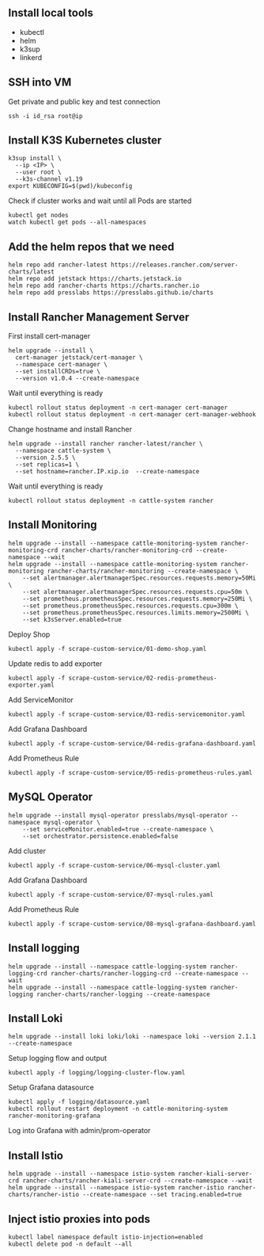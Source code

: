 ## Install local tools

* kubectl
* helm
* k3sup
* linkerd

## SSH into VM

Get private and public key and test connection

```
ssh -i id_rsa root@ip
```

## Install K3S Kubernetes cluster

```
k3sup install \
  --ip <IP> \
  --user root \
  --k3s-channel v1.19
export KUBECONFIG=$(pwd)/kubeconfig  
```

Check if cluster works and wait until all Pods are started

```
kubectl get nodes
watch kubectl get pods --all-namespaces
```

## Add the helm repos that we need

```
helm repo add rancher-latest https://releases.rancher.com/server-charts/latest
helm repo add jetstack https://charts.jetstack.io
helm repo add rancher-charts https://charts.rancher.io
helm repo add presslabs https://presslabs.github.io/charts
```

## Install Rancher Management Server

First install cert-manager

```
helm upgrade --install \
  cert-manager jetstack/cert-manager \
  --namespace cert-manager \
  --set installCRDs=true \
  --version v1.0.4 --create-namespace
```

Wait until everything is ready

```
kubectl rollout status deployment -n cert-manager cert-manager
kubectl rollout status deployment -n cert-manager cert-manager-webhook
```

Change hostname and install Rancher

```
helm upgrade --install rancher rancher-latest/rancher \
  --namespace cattle-system \
  --version 2.5.5 \
  --set replicas=1 \
  --set hostname=rancher.IP.xip.io  --create-namespace 
```

Wait until everything is ready

```
kubectl rollout status deployment -n cattle-system rancher
```

## Install Monitoring

```
helm upgrade --install --namespace cattle-monitoring-system rancher-monitoring-crd rancher-charts/rancher-monitoring-crd --create-namespace --wait
helm upgrade --install --namespace cattle-monitoring-system rancher-monitoring rancher-charts/rancher-monitoring --create-namespace \
    --set alertmanager.alertmanagerSpec.resources.requests.memory=50Mi \
    --set alertmanager.alertmanagerSpec.resources.requests.cpu=50m \
    --set prometheus.prometheusSpec.resources.requests.memory=250Mi \
    --set prometheus.prometheusSpec.resources.requests.cpu=300m \
    --set prometheus.prometheusSpec.resources.limits.memory=2500Mi \
    --set k3sServer.enabled=true
```

Deploy Shop

```
kubectl apply -f scrape-custom-service/01-demo-shop.yaml
```

Update redis to add exporter

```
kubectl apply -f scrape-custom-service/02-redis-prometheus-exporter.yaml
```

Add ServiceMonitor

```
kubectl apply -f scrape-custom-service/03-redis-servicemonitor.yaml
```

Add Grafana Dashboard

```
kubectl apply -f scrape-custom-service/04-redis-grafana-dashboard.yaml
```

Add Prometheus Rule

```
kubectl apply -f scrape-custom-service/05-redis-prometheus-rules.yaml
```

## MySQL Operator

```
helm upgrade --install mysql-operator presslabs/mysql-operator --namespace mysql-operator \
    --set serviceMonitor.enabled=true --create-namespace \
    --set orchestrator.persistence.enabled=false
```

Add cluster

```
kubectl apply -f scrape-custom-service/06-mysql-cluster.yaml
```

Add Grafana Dashboard

```
kubectl apply -f scrape-custom-service/07-mysql-rules.yaml
```

Add Prometheus Rule

```
kubectl apply -f scrape-custom-service/08-mysql-grafana-dashboard.yaml
```

## Install logging

```
helm upgrade --install --namespace cattle-logging-system rancher-logging-crd rancher-charts/rancher-logging-crd --create-namespace --wait
helm upgrade --install --namespace cattle-logging-system rancher-logging rancher-charts/rancher-logging --create-namespace
```

## Install Loki

```
helm upgrade --install loki loki/loki --namespace loki --version 2.1.1 --create-namespace
```

Setup logging flow and output

```
kubectl apply -f logging/logging-cluster-flow.yaml
```

Setup Grafana datasource

```
kubectl apply -f logging/datasource.yaml
kubectl rollout restart deployment -n cattle-monitoring-system rancher-monitoring-grafana
```

Log into Grafana with admin/prom-operator

## Install Istio

```
helm upgrade --install --namespace istio-system rancher-kiali-server-crd rancher-charts/rancher-kiali-server-crd --create-namespace --wait
helm upgrade --install --namespace istio-system rancher-istio rancher-charts/rancher-istio --create-namespace --set tracing.enabled=true
```

## Inject istio proxies into pods

```
kubectl label namespace default istio-injection=enabled
kubectl delete pod -n default --all
```